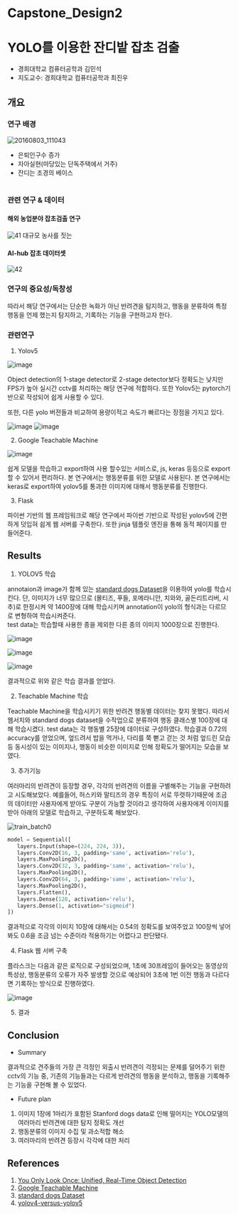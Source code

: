 # Capstone_Design2
# YOLO를 이용한 잔디밭 잡초 검출
* 경희대학교 컴퓨터공학과 김민석
* 지도교수: 경희대학교 컴퓨터공학과 최진우


## 개요
### 연구 배경

![20160803_111043](https://user-images.githubusercontent.com/57976156/205490046-e41deb92-8499-4c08-b8cc-caeff7a6e6a7.jpg)
* 은퇴인구수 증가
* 자아실현(마당있는 단독주택에서 거주)
* 잔디는 조경의 베이스

# 
### 관련 연구 & 데이터
#### 해외 농업분야 잡초검출 연구
![41](https://user-images.githubusercontent.com/57976156/205490634-ab4ba1a5-d7a2-4210-b5de-dba9afe818f8.png)
대규모 농사를 짓는 

#### AI-hub 잡초 데이터셋
![42](https://user-images.githubusercontent.com/57976156/205490730-21fe61ac-d0cb-4f95-9df0-9780e4a2c6cf.png)

### 연구의 중요성/독창성
따라서 해당 연구에서는 단순한 녹화가 아닌 반려견을 탐지하고, 행동을 분류하여 특정 행동을 언제 했는지 탐지하고, 기록하는 기능을 구현하고자 한다.

### 관련연구

1. Yolov5

![image](https://user-images.githubusercontent.com/72953874/204129399-d6973f11-36bc-41eb-b608-5932c09e65e3.png)

Object detection의 1-stage detector로 2-stage detector보다 정확도는 낮지만 FPS가 높아 실시간 cctv를 처리하는 해당 연구에 적합하다. 또한 Yolov5는 pytorch기반으로 작성되어 쉽게 사용할 수 있다.<br>

또한, 다른 yolo 버젼들과 비교하여 용량이적고 속도가 빠르다는 장점을 가지고 있다.

![image](https://user-images.githubusercontent.com/72953874/204129631-19418d3f-66e3-41ba-add1-9a0bfd45d0bf.png)
![image](https://user-images.githubusercontent.com/72953874/204129632-90e835a2-7d0b-41d3-9cbc-eeb2e8c1105d.png)


2. Google Teachable Machine

![image](https://user-images.githubusercontent.com/72953874/204129504-1ae917f4-cce3-4c3f-bbe9-4956a7911e33.png)

쉽게 모델을 학습하고 export하여 사용 할수있는 서비스로, js, keras 등등으로 export 할 수 있어서 편리하다. 본 연구에서는 행동분류를 위한 모델로 사용된다. 본 연구에서는 keras로 export하여 yolov5를 통과한 이미지에 대해서 행동분류를 진행한다.

3. Flask

파이썬 기반의 웹 프레임워크로 해당 연구에서 파이썬 기반으로 작성된 yolov5에 간편하게 덧입혀 쉽게 웹 서버를 구축한다. 또한 jinja 템플릿 엔진을 통해 동적 페이지를 만들어준다.


## Results
1. YOLOV5 학습

annotaion과 image가 함께 있는 [standard dogs Dataset](http://vision.stanford.edu/aditya86/ImageNetDogs/)을 이용하여 yolo를 학습시킨다. 단, 이미지가 너무 많으므로 (몰티즈, 푸들, 포메라니안, 치와와, 골든리트리버, 시추)로 한정시켜 약 1400장에 대해 학습시키며 annotation이 yolo의 형식과는 다르므로 변형하여 학습시켜준다.<br>
test data는 학습할때 사용한 종을 제외한 다른 종의 이미지 1000장으로 진행한다.


![image](https://user-images.githubusercontent.com/72953874/204130906-9877208b-dfac-4a9f-8a88-21ac93f75774.png)

![image](https://user-images.githubusercontent.com/72953874/204130918-ba3e2bf0-d82b-4b7a-95e9-06c82c81a8f4.png)

![image](https://user-images.githubusercontent.com/72953874/204130924-fdf966d8-c2d1-40a6-860e-b2dbd4c0dc94.png)

결과적으로 위와 같은 학습 결과를 얻었다.


2. Teachable Machine 학습

Teachable Machine을 학습시키기 위한 반려견 행동별 데이터는 찾지 못했다. 따라서 웹서치와 standard dogs dataset을 수작업으로 분류하여 행동 클래스별 100장에 대해 학습시켰다.
test data는 각 행동별 25장에 데이터로 구성하였다. 학습결과 0.72의 accuracy를 얻었으며, 엎드려서 밥을 먹거나, 다리를 쭉 뻗고 걷는 것 처럼 엎드린 모습 등 동시성이 있는 이미지나, 행동이 비슷한 이미지로 인해 정확도가 떨어지는 모습을 보였다.

3. 추가기능 

여러마리의 반려견이 등장할 경우, 각각의 반려견의 이름을 구별해주는 기능을 구현하려고 시도해보았다. 예를들어, 허스키와 말티즈의 경우 특징이 서로 뚜렷하기때문에 조금의 데이터만 사용자에게 받아도 구분이 가능할 것이라고 생각하여 사용자에게 이미지를 받아 아래의 모델로 학습하고, 구분하도록 해보았다.

![train_batch0](https://user-images.githubusercontent.com/57976156/205486964-818cecef-8bd4-435c-a83d-9e6c2a22e26c.jpg)

``` python
model = Sequential([
   layers.Input(shape=(224, 224, 3)),
   layers.Conv2D(16, 3, padding='same', activation='relu'),
   layers.MaxPooling2D(),
   layers.Conv2D(32, 3, padding='same', activation='relu'),
   layers.MaxPooling2D(),
   layers.Conv2D(64, 3, padding='same', activation='relu'),
   layers.MaxPooling2D(),
   layers.Flatten(),
   layers.Dense(128, activation='relu'),
   layers.Dense(1, activation="sigmoid")
])
```

결과적으로 각각의 이미지 10장에 대해서는 0.54의 정확도를 보여주었고 100장씩 넣어봐도 0.6을 조금 넘는 수준이라 적용하기는 어렵다고 판단됐다.

4. Flask 웹 서버 구축

플라스크는 다음과 같은 로직으로 구성되었으며, 1초에 30프레임이 들어오는 동영상의 특성상, 행동분류의 오류가 자주 발생할 것으로 예상되어 3초에 1번 이전 행동과 다르다면 기록하는 방식으로 진행하였다.

![image](https://user-images.githubusercontent.com/72953874/204131117-9710f54a-3a26-4f55-b0c0-5e0413d645de.png)


5. 결과

## Conclusion
* Summary

결과적으로 견주들의 가장 큰 걱정인 외출시 반려견이 걱정되는 문제를 덜어주기 위한 cctv의 기능 중, 기존의 기능들과는 다르게 반려견의 행동을 분석하고, 행동을 기록해주는 기능을 구현해 볼 수 있었다.

* Future plan
1. 이미지 1장에 1마리가 포함된 Stanford dogs data로 인해 떨어지는 YOLO모델의 여러마리 반려견에 대한 탐지 정확도 개선
2. 행동분류의 이미지 수집 및 과소적합 해소
3. 여러마리의 반려견 등장시 각각에 대한 처리


## References
1. [You Only Look Once: Unified, Real-Time Object Detection](https://arxiv.org/abs/1506.02640)
2. [Google Teachable Machine](https://teachablemachine.withgoogle.com/)
3. [standard dogs Dataset](http://vision.stanford.edu/aditya86/ImageNetDogs/)
4. [yolov4-versus-yolov5](https://blog.roboflow.com/yolov4-versus-yolov5/)
